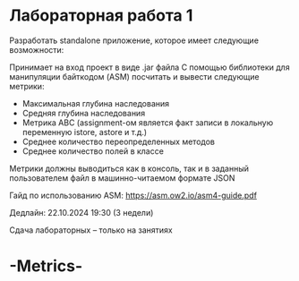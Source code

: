 # Лабораторная работа 1
Разработать standalone приложение, которое имеет следующие возможности:

Принимает на вход проект в виде .jar файла С помощью библиотеки для манипуляции байткодом (ASM) посчитать и вывести следующие метрики:
* Максимальная глубина наследования
* Средняя глубина наследования
* Метрика ABC (assignment-ом является факт записи в локальную переменную istore, astore и т.д.)
* Среднее количество переопределенных методов
* Среднее количество полей в классе

Метрики должны выводиться как в консоль, так и в заданный пользователем файл в машинно-читаемом формате JSON

Гайд по использованию ASM: https://asm.ow2.io/asm4-guide.pdf

Дедлайн: 22.10.2024 19:30 (3 недели)

Сдача лабораторных – только на занятиях
# -Metrics-
